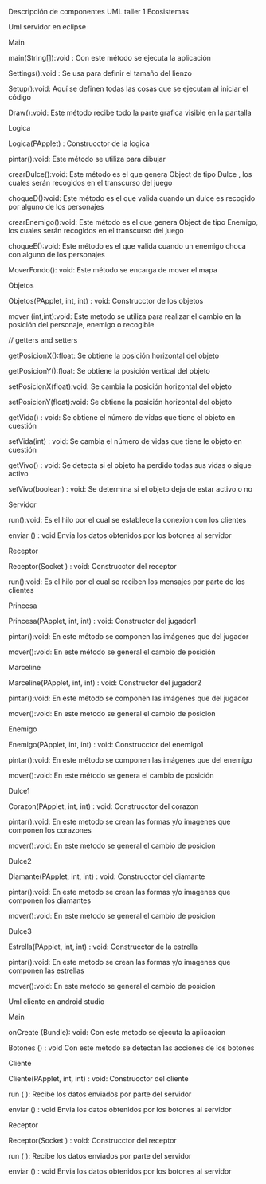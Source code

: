 Descripción de componentes UML taller 1 Ecosistemas  

 

Uml servidor en eclipse 

Main 

main(String[]):void : Con este método se ejecuta la aplicación 

Settings():void : Se usa para definir el tamaño del lienzo 

Setup():void: Aquí se definen todas las cosas que se ejecutan al iniciar el código 

Draw():void: Este método recibe todo la parte grafica visible en la pantalla 

Logica 

Logica(PApplet) : Construcctor de la logica 

pintar():void: Este método se utiliza para dibujar  

crearDulce():void: Este método es el que genera Object  de tipo Dulce , los cuales serán recogidos en el transcurso del juego 

choqueD():void: Este método es el que valida cuando un dulce es recogido por alguno de los personajes 

crearEnemigo():void: Este método es el que genera Object  de tipo Enemigo, los cuales serán recogidos en el transcurso del juego 

choqueE():void: Este método es el que valida cuando un enemigo choca con alguno de los personajes 

MoverFondo(): void: Este método se encarga de mover el mapa  

 

Objetos 

Objetos(PApplet, int, int) : void: Construcctor de los objetos 

mover (int,int):void: Este metodo se utiliza para realizar el cambio en la posición del personaje, enemigo o recogible 

// getters and setters 

getPosicionX():float: Se obtiene la posición horizontal del objeto 

getPosicionY():float: Se obtiene la posición vertical del objeto 

setPosicionX(float):void: Se cambia la posición horizontal del objeto 

setPosicionY(float):void: Se obtiene la posición horizontal del objeto 

getVida() : void: Se obtiene el número de vidas que tiene el objeto en cuestión 

setVida(int) : void: Se cambia el número de vidas que tiene le objeto en cuestión 

getVivo() : void: Se detecta si el objeto ha perdido todas sus vidas o sigue activo 

setVivo(boolean) : void: Se determina si el objeto deja de estar activo o no 

 

Servidor 

run():void: Es el hilo por el cual se establece la conexion con los clientes 

enviar () : void Envia los datos obtenidos por los botones al servidor 

Receptor 

Receptor(Socket ) : void: Construcctor del receptor 

run():void: Es el hilo por el cual se reciben los mensajes por parte de los clientes 

 

Princesa 

Princesa(PApplet, int, int) : void: Constructor del jugador1 

pintar():void: En este método se componen las imágenes que del jugador 

mover():void: En este método se general el cambio de posición 

 

Marceline 

Marceline(PApplet, int, int) : void: Constructor del jugador2 

pintar():void: En este método se componen las imágenes que del jugador 

mover():void: En este metodo se general el cambio de posicion 

 

Enemigo 

Enemigo(PApplet, int, int) : void: Construcctor del enemigo1 

pintar():void: En este método se componen las imágenes que del enemigo 

mover():void: En este método se genera el cambio de posición 

 

Dulce1 

Corazon(PApplet, int, int) : void: Construcctor del corazon 

pintar():void: En este metodo se crean las formas y/o imagenes que componen los corazones 

mover():void: En este metodo se general el cambio de posicion 

Dulce2 

Diamante(PApplet, int, int) : void: Construcctor del diamante 

pintar():void: En este metodo se crean las formas y/o imagenes que componen los diamantes 

mover():void: En este metodo se general el cambio de posicion 

Dulce3 

Estrella(PApplet, int, int) : void: Construcctor de la estrella 

pintar():void: En este metodo se crean las formas y/o imagenes que componen las estrellas 

mover():void: En este metodo se general el cambio de posicion 

 

 

Uml cliente en android studio 

Main 

onCreate (Bundle): void: Con este metodo se ejecuta la aplicacion 

Botones () : void Con este metodo se detectan las acciones de los botones 

Cliente 

Cliente(PApplet, int, int) : void: Construcctor del cliente 

run ( ): Recibe los datos enviados por parte del servidor 

enviar () : void Envia los datos obtenidos por los botones al servidor 

Receptor 

Receptor(Socket ) : void: Construcctor del receptor 

run ( ): Recibe los datos enviados por parte del servidor 

enviar () : void Envia los datos obtenidos por los botones al servidor 

